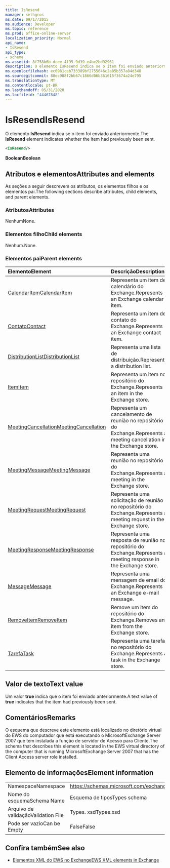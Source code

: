 ```yaml
---
title: IsResend
manager: sethgros
ms.date: 09/17/2015
ms.audience: Developer
ms.topic: reference
ms.prod: office-online-server
localization_priority: Normal
api_name:
- IsResend
api_type:
- schema
ms.assetid: 8f758b6b-dcee-4f95-9d39-e4be2bd92961
description: O elemento IsResend indica se o item foi enviado anteriormente.
ms.openlocfilehash: ec0981ceb733389bf2755646c2a85b357a84d348
ms.sourcegitcommit: 88ec988f2bb67c1866d06b361615f3674a24e795
ms.translationtype: MT
ms.contentlocale: pt-BR
ms.lasthandoff: 05/31/2020
ms.locfileid: "44467848"
---
```

# <a name="isresend"></a><span data-ttu-id="209ff-103">IsResend</span><span class="sxs-lookup"><span data-stu-id="209ff-103">IsResend</span></span>

<span data-ttu-id="209ff-104">O elemento **IsResend** indica se o item foi enviado anteriormente.</span><span class="sxs-lookup"><span data-stu-id="209ff-104">The **IsResend** element indicates whether the item had previously been sent.</span></span> 
  
```xml
<IsResend/>
```

 <span data-ttu-id="209ff-105">**Boolean**</span><span class="sxs-lookup"><span data-stu-id="209ff-105">**Boolean**</span></span>
## <a name="attributes-and-elements"></a><span data-ttu-id="209ff-106">Atributos e elementos</span><span class="sxs-lookup"><span data-stu-id="209ff-106">Attributes and elements</span></span>

<span data-ttu-id="209ff-107">As seções a seguir descrevem os atributos, os elementos filhos e os elementos pai.</span><span class="sxs-lookup"><span data-stu-id="209ff-107">The following sections describe attributes, child elements, and parent elements.</span></span>
  
### <a name="attributes"></a><span data-ttu-id="209ff-108">Atributos</span><span class="sxs-lookup"><span data-stu-id="209ff-108">Attributes</span></span>

<span data-ttu-id="209ff-109">Nenhum</span><span class="sxs-lookup"><span data-stu-id="209ff-109">None.</span></span>
  
### <a name="child-elements"></a><span data-ttu-id="209ff-110">Elementos filho</span><span class="sxs-lookup"><span data-stu-id="209ff-110">Child elements</span></span>

<span data-ttu-id="209ff-111">Nenhum.</span><span class="sxs-lookup"><span data-stu-id="209ff-111">None.</span></span>
  
### <a name="parent-elements"></a><span data-ttu-id="209ff-112">Elementos pai</span><span class="sxs-lookup"><span data-stu-id="209ff-112">Parent elements</span></span>

|<span data-ttu-id="209ff-113">**Elemento**</span><span class="sxs-lookup"><span data-stu-id="209ff-113">**Element**</span></span>|<span data-ttu-id="209ff-114">**Descrição**</span><span class="sxs-lookup"><span data-stu-id="209ff-114">**Description**</span></span>|
|:-----|:-----|
|[<span data-ttu-id="209ff-115">CalendarItem</span><span class="sxs-lookup"><span data-stu-id="209ff-115">CalendarItem</span></span>](calendaritem.md) <br/> |<span data-ttu-id="209ff-116">Representa um item de calendário do Exchange.</span><span class="sxs-lookup"><span data-stu-id="209ff-116">Represents an Exchange calendar item.</span></span>  <br/> |
|[<span data-ttu-id="209ff-117">Contato</span><span class="sxs-lookup"><span data-stu-id="209ff-117">Contact</span></span>](contact.md) <br/> |<span data-ttu-id="209ff-118">Representa um item de contato do Exchange.</span><span class="sxs-lookup"><span data-stu-id="209ff-118">Represents an Exchange contact item.</span></span>  <br/> |
|[<span data-ttu-id="209ff-119">DistributionList</span><span class="sxs-lookup"><span data-stu-id="209ff-119">DistributionList</span></span>](distributionlist.md) <br/> |<span data-ttu-id="209ff-120">Representa uma lista de distribuição.</span><span class="sxs-lookup"><span data-stu-id="209ff-120">Represents a distribution list.</span></span>  <br/> |
|[<span data-ttu-id="209ff-121">Item</span><span class="sxs-lookup"><span data-stu-id="209ff-121">Item</span></span>](item.md) <br/> |<span data-ttu-id="209ff-122">Representa um item no repositório do Exchange.</span><span class="sxs-lookup"><span data-stu-id="209ff-122">Represents an item in the Exchange store.</span></span>  <br/> |
|[<span data-ttu-id="209ff-123">MeetingCancellation</span><span class="sxs-lookup"><span data-stu-id="209ff-123">MeetingCancellation</span></span>](meetingcancellation.md) <br/> |<span data-ttu-id="209ff-124">Representa um cancelamento de reunião no repositório do Exchange.</span><span class="sxs-lookup"><span data-stu-id="209ff-124">Represents a meeting cancellation in the Exchange store.</span></span>  <br/> |
|[<span data-ttu-id="209ff-125">MeetingMessage</span><span class="sxs-lookup"><span data-stu-id="209ff-125">MeetingMessage</span></span>](meetingmessage.md) <br/> |<span data-ttu-id="209ff-126">Representa uma reunião no repositório do Exchange.</span><span class="sxs-lookup"><span data-stu-id="209ff-126">Represents a meeting in the Exchange store.</span></span>  <br/> |
|[<span data-ttu-id="209ff-127">MeetingRequest</span><span class="sxs-lookup"><span data-stu-id="209ff-127">MeetingRequest</span></span>](meetingrequest.md) <br/> |<span data-ttu-id="209ff-128">Representa uma solicitação de reunião no repositório do Exchange.</span><span class="sxs-lookup"><span data-stu-id="209ff-128">Represents a meeting request in the Exchange store.</span></span>  <br/> |
|[<span data-ttu-id="209ff-129">MeetingResponse</span><span class="sxs-lookup"><span data-stu-id="209ff-129">MeetingResponse</span></span>](meetingresponse.md) <br/> |<span data-ttu-id="209ff-130">Representa uma resposta de reunião no repositório do Exchange.</span><span class="sxs-lookup"><span data-stu-id="209ff-130">Represents a meeting response in the Exchange store.</span></span>  <br/> |
|[<span data-ttu-id="209ff-131">Message</span><span class="sxs-lookup"><span data-stu-id="209ff-131">Message</span></span>](message-ex15websvcsotherref.md) <br/> |<span data-ttu-id="209ff-132">Representa uma mensagem de email do Exchange.</span><span class="sxs-lookup"><span data-stu-id="209ff-132">Represents an Exchange e-mail message.</span></span>  <br/> |
|[<span data-ttu-id="209ff-133">RemoveItem</span><span class="sxs-lookup"><span data-stu-id="209ff-133">RemoveItem</span></span>](removeitem.md) <br/> |<span data-ttu-id="209ff-134">Remove um item do repositório do Exchange.</span><span class="sxs-lookup"><span data-stu-id="209ff-134">Removes an item from the Exchange store.</span></span>  <br/> |
|[<span data-ttu-id="209ff-135">Tarefa</span><span class="sxs-lookup"><span data-stu-id="209ff-135">Task</span></span>](task.md) <br/> |<span data-ttu-id="209ff-136">Representa uma tarefa no repositório do Exchange.</span><span class="sxs-lookup"><span data-stu-id="209ff-136">Represents a task in the Exchange store.</span></span>  <br/> |
   
## <a name="text-value"></a><span data-ttu-id="209ff-137">Valor de texto</span><span class="sxs-lookup"><span data-stu-id="209ff-137">Text value</span></span>

<span data-ttu-id="209ff-138">Um valor **true** indica que o item foi enviado anteriormente.</span><span class="sxs-lookup"><span data-stu-id="209ff-138">A text value of **true** indicates that the item had previously been sent.</span></span> 
  
## <a name="remarks"></a><span data-ttu-id="209ff-139">Comentários</span><span class="sxs-lookup"><span data-stu-id="209ff-139">Remarks</span></span>

<span data-ttu-id="209ff-140">O esquema que descreve este elemento está localizado no diretório virtual do EWS do computador que está executando o MicrosoftExchange Server 2007 que tem instalada a função de servidor de Acesso para Cliente.</span><span class="sxs-lookup"><span data-stu-id="209ff-140">The schema that describes this element is located in the EWS virtual directory of the computer that is running MicrosoftExchange Server 2007 that has the Client Access server role installed.</span></span>
  
## <a name="element-information"></a><span data-ttu-id="209ff-141">Elemento de informações</span><span class="sxs-lookup"><span data-stu-id="209ff-141">Element information</span></span>

|||
|:-----|:-----|
|<span data-ttu-id="209ff-142">Namespace</span><span class="sxs-lookup"><span data-stu-id="209ff-142">Namespace</span></span>  <br/> |https://schemas.microsoft.com/exchange/services/2006/types  <br/> |
|<span data-ttu-id="209ff-143">Nome do esquema</span><span class="sxs-lookup"><span data-stu-id="209ff-143">Schema Name</span></span>  <br/> |<span data-ttu-id="209ff-144">Esquema de tipos</span><span class="sxs-lookup"><span data-stu-id="209ff-144">Types schema</span></span>  <br/> |
|<span data-ttu-id="209ff-145">Arquivo de validação</span><span class="sxs-lookup"><span data-stu-id="209ff-145">Validation File</span></span>  <br/> |<span data-ttu-id="209ff-146">Types. xsd</span><span class="sxs-lookup"><span data-stu-id="209ff-146">Types.xsd</span></span>  <br/> |
|<span data-ttu-id="209ff-147">Pode ser vazio</span><span class="sxs-lookup"><span data-stu-id="209ff-147">Can be Empty</span></span>  <br/> |<span data-ttu-id="209ff-148">False</span><span class="sxs-lookup"><span data-stu-id="209ff-148">False</span></span>  <br/> |
   
## <a name="see-also"></a><span data-ttu-id="209ff-149">Confira também</span><span class="sxs-lookup"><span data-stu-id="209ff-149">See also</span></span>



- [<span data-ttu-id="209ff-150">Elementos XML do EWS no Exchange</span><span class="sxs-lookup"><span data-stu-id="209ff-150">EWS XML elements in Exchange</span></span>](ews-xml-elements-in-exchange.md)

